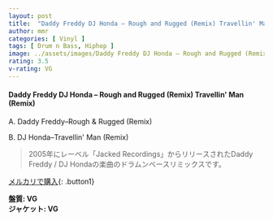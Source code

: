 ```yaml
---
layout: post
title:  "Daddy Freddy DJ Honda – Rough and Rugged (Remix) Travellin' Man (Remix)"
author: mmr
categories: [ Vinyl ]
tags: [ Drum n Bass, Hiphop ]
image: ../assets/images/Daddy Freddy DJ Honda – Rough and Rugged (Remix) Travellin' Man (Remix).jpg
rating: 3.5
v-rating: VG
---
```


#### Daddy Freddy DJ Honda – Rough and Rugged (Remix) Travellin' Man (Remix)

A. Daddy Freddy–Rough & Rugged (Remix)

B. DJ Honda–Travellin' Man (Remix)

> 2005年にレーベル「Jacked Recordings」からリリースされたDaddy Freddy / DJ Hondaの楽曲のドラムンベースリミックスです。

[メルカリで購入](https://jp.mercari.com/item/m13560022490){: .button1}

<div class="mt-4 mb-4 d-flex align-items-center">
<strong class="mr-1">盤質: VG</strong>
</div>
<div class="mt-4 mb-4 d-flex align-items-center">
<strong class="mr-1">ジャケット: VG</strong>
</div>
